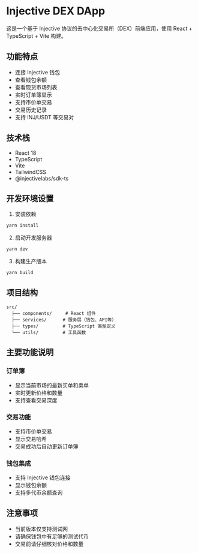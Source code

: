 # Injective DEX DApp

这是一个基于 Injective 协议的去中心化交易所（DEX）前端应用，使用 React + TypeScript + Vite 构建。

## 功能特点

- 连接 Injective 钱包
- 查看钱包余额
- 查看现货市场列表
- 实时订单簿显示
- 支持市价单交易
- 交易历史记录
- 支持 INJ/USDT 等交易对

## 技术栈

- React 18
- TypeScript
- Vite
- TailwindCSS
- @injectivelabs/sdk-ts

## 开发环境设置

1. 安装依赖
```bash
yarn install
```

2. 启动开发服务器
```bash
yarn dev
```

3. 构建生产版本
```bash
yarn build
```

## 项目结构

```
src/
  ├── components/     # React 组件
  ├── services/      # 服务层（钱包、API等）
  ├── types/         # TypeScript 类型定义
  └── utils/         # 工具函数
```

## 主要功能说明

### 订单簿
- 显示当前市场的最新买单和卖单
- 实时更新价格和数量
- 支持查看交易深度

### 交易功能
- 支持市价单交易
- 显示交易哈希
- 交易成功后自动更新订单簿

### 钱包集成
- 支持 Injective 钱包连接
- 显示钱包余额
- 支持多代币余额查询

## 注意事项

- 当前版本仅支持测试网
- 请确保钱包中有足够的测试代币
- 交易前请仔细核对价格和数量